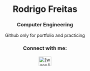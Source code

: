 <h1 align="center">Rodrigo Freitas</h1>
<h3 align="center">Computer Engineering</h3>


<p align="center">Github only for portfolio and practicing</p>
<h3 align="center">Connect with me:</h3>
<p align="center">
<a href="[www.linkedin.com/in/rodrigofb](https://www.linkedin.com/in/rodrigofb/)" target="_blank"><img align="center" src="https://raw.githubusercontent.com/rahuldkjain/github-profile-readme-generator/master/src/images/icons/Social/linked-in-alt.svg" alt="[www.linkedin.com/in/rodrigofb](https://www.linkedin.com/in/rodrigofb/)" height="30" width="40" />
</a>
</p>



